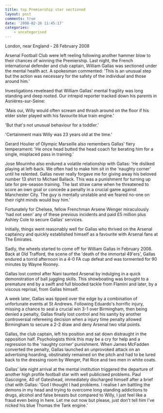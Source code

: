 ```yaml
---
title: top Premiership star sectioned
layout: post
comments: true
date: '2008-02-26 11:45:17'
categories:
    - uncategorised
---
```

London, near England - 28 February 2008

Arsenal Football Club were left reeling following another hammer blow
to their chances of winning the Premiership. Last night, the French
international defender and club captain, William Gallas was sectioned
under the mental health act. A spokesman commented: 'This is an
unusual step but the action was necessary for the safety of the
individual and those around him.'

Investigations reveleaed that William Gallas' mental fragility was
long standing and deep rooted. Our intrepid reporter tracked down his
parents in Asnières-sur-Seine:

'Mais oui, Willy would often scream and thrash around on the floor if
his elder sister played with his favourite blue train engine.'

'But that's not unusual behaviour for a toddler.'

'Certainment mais Willy was 23 years old at the time.'

Gerard Houlier of Olympic Marseille also remembers Gallas' fiery
temperament: 'He once head butted the head coach for berating him for
a single, misplaced pass in training.'

Jose Mourinho also endured a volatile relationship with Gallas: 'He
disliked playing at left-back. We often had to make him sit in the
'naughty corner' until he relented. Gallas never really forgave me for
giving away his beloved number 13 shirt to Michael Ballack. This was a
punishment for turning up late for pre-season training. The last straw
came when he threatened to score an own goal or concede a penalty in a
crucial game against Manchester City. The guy is mentally unstable and
we feared no-one on their right minds would buy him.'

Fortunately for Chelsea, fellow Frenchman Arsene Wenger miraculously
'had not seen' any of these previous incidents and paid &pound;5
million plus Ashley Cole to secure Gallas' services.

Initially, things went reasonably well for Gallas who thrived on the
Arsenal captaincy and quickly established himself as a favourite with
Arsenal fans at The Emirates.

Sadly, the wheels started to come off for William Gallas in February
2008. Back at Old Trafford, the scene of the 'death of the immortal
49'ers', Gallas endured a torrid afternoon in a 4-0 FA cup defeat and
was tormented for 90 minutes by Wayne Rooney.

Gallas lost control after Nani taunted Arsenal by indulging in a quick
demonstration of ball juggling skills. This showboating was brought to
a premature end by a swift and full blooded tackle from Flamini and
later, by a viscous reprisal, from Gallas himself.

A week later, Gallas was tipped over the edge by a combination of
unfortunate events at St Andrews. Following Eduardo's horrific injury,
missing a chance to seal a crucial win 3-1 over Birmingham, then being
denied a penalty, Gallas finally lost control and his sanity by
another controversial refereeing decision when a injury time penalty
allowed Birmingham to secure a 2-2 draw and deny Arsenal two vital
points.

Gallas, the club captain, left his position and sat down distraught in
the opposition half. Psychologists think this may be a cry for help
and a regression to the 'naughty corner' punishment. When James
McFadden converted the penalty, Gallas launched an unprovoked attack
on an advertising hoarding, obstinately remained on the pitch and had
to be lured back to the dressing room by Wenger, Pat Rice and two men
in white coats.

Gallas' late night arrival at the mental institution triggered the
departure of another high profile football star with well publicised
problems. Paul Gascoigne, 40 of Gateshead, immediately discharged
himself after a brief chat with Gallas: 'God I thought I had
problems. I realise I am battling the demons in my head and trying to
overcome long standing addictions to drugs, alcohol and false breasts
but compared to Willy, I just feel like a fraud even being in
here. Let me out now but please, just don't tell him I've nicked his
blue Thomas the Tank engine.'
